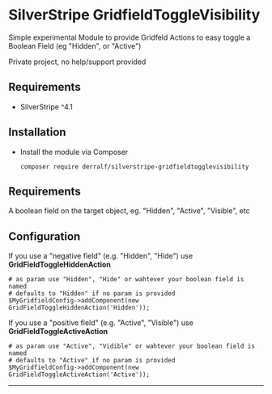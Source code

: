 # SilverStripe GridfieldToggleVisibility

Simple experimental Module to provide Gridfeld Actions to easy toggle a Boolean Field (eg "Hidden", or "Active")

Private project, no help/support provided

## Requirements

* SilverStripe ^4.1


## Installation

- Install the module via Composer
  ```
  composer require derralf/silverstripe-gridfieldtogglevisibility
  ```

## Requirements

A boolean field on the target object, eg. "Hidden", "Active", "Visible", etc 

## Configuration


If you use a "negative field" (e.g. "Hidden", "Hide") use **GridFieldToggleHiddenAction**

```
# as param use "Hidden", "Hide" or wahtever your boolean field is named
# defaults to "Hidden" if no param is provided
$MyGridfieldConfig->addComponent(new GridFieldToggleHiddenAction('Hidden'));

```

If you use a "positive field" (e.g. "Active", "Visible") use **GridFieldToggleActiveAction**

```
# as param use "Active", "Vidible" or wahtever your boolean field is named
# defaults to "Active" if no param is provided
$MyGridfieldConfig->addComponent(new GridFieldToggleActiveAction('Active'));

```
****